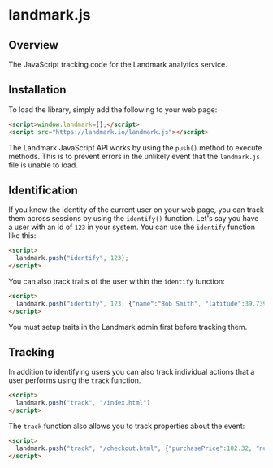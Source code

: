 landmark.js
===========

## Overview

The JavaScript tracking code for the Landmark analytics service.


## Installation

To load the library, simply add the following to your web page:

```html
<script>window.landmark=[];</script>
<script src="https://landmark.io/landmark.js"></script>
```

The Landmark JavaScript API works by using the `push()` method to execute methods.
This is to prevent errors in the unlikely event that the `landmark.js` file is unable to load.


## Identification

If you know the identity of the current user on your web page, you can track them across sessions by using the `identify()` function.
Let's say you have a user with an id of `123` in your system.
You can use the `identify` function like this:

```html
<script>
  landmark.push("identify", 123);
</script>
```

You can also track traits of the user within the `identify` function:

```html
<script>
  landmark.push("identify", 123, {"name":"Bob Smith", "latitude":39.7392, "longitude":104.9842})
</script>
```

You must setup traits in the Landmark admin first before tracking them.


## Tracking

In addition to identifying users you can also track individual actions that a user performs using the `track` function.

```html
<script>
  landmark.push("track", "/index.html")
</script>
```

The `track` function also allows you to track properties about the event:

```html
<script>
  landmark.push("track", "/checkout.html", {"purchasePrice":102.32, "numItems":3})
</script>
```
